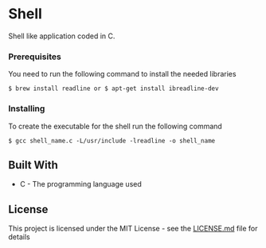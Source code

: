 # Shell

Shell like application coded in C.

### Prerequisites

You need to run the following command to install the needed libraries

```
$ brew install readline or $ apt-get install ibreadline-dev
```

### Installing

To create the executable for the shell run the following command

```
$ gcc shell_name.c -L/usr/include -lreadline -o shell_name
```

## Built With

* C - The programming language used

## License

This project is licensed under the MIT License - see the [LICENSE.md](LICENSE.md) file for details
